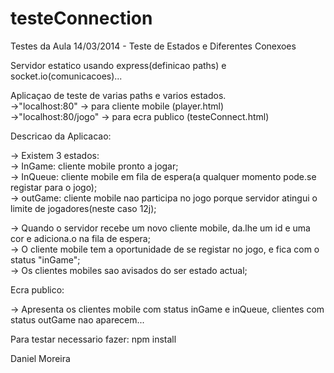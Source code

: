 testeConnection
===============

Testes da Aula 14/03/2014 - Teste de Estados e Diferentes Conexoes

Servidor estatico usando express(definicao paths) e socket.io(comunicacoes)...

Aplicaçao de teste de varias paths e varios estados.            
  ->"localhost:80" -> para cliente mobile (player.html)                        
  ->"localhost:80/jogo" -> para ecra publico (testeConnect.html)                     
  
Descricao da Aplicacao:

  -> Existem 3 estados:                                
      -> InGame: cliente mobile pronto a jogar;                         
      -> InQueue: cliente mobile em fila de espera(a qualquer momento pode.se registar para o jogo);                   
      -> outGame: cliente mobile nao participa no jogo porque servidor atingui o limite de jogadores(neste caso 12j);     
      
  -> Quando o servidor recebe um novo cliente mobile, da.lhe um id e uma cor e adiciona.o na fila de espera;              
  -> O cliente mobile tem a oportunidade de se registar no jogo, e fica com o status "inGame";                            
  -> Os clientes mobiles sao avisados do ser estado actual;                              
  
  Ecra publico:
                            
  -> Apresenta os clientes mobile com status inGame e inQueue, clientes com status outGame nao aparecem... 
  
  Para testar necessario fazer: npm install
  
  
  
  
  Daniel Moreira
